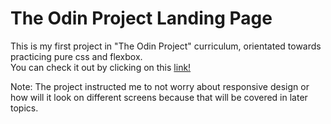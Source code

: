 # The Odin Project Landing Page

This is my first project in "The Odin Project" curriculum, orientated towards practicing pure css and flexbox. <br>
You can check it out by clicking on this [link!](https://coolbylaki.github.io/Odin-Landing-Page/)

Note: The project instructed me to not worry about responsive design or how will it look on different screens because that will be covered in later topics.
